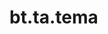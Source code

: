 <div itemscope itemtype="http://developers.google.com/ReferenceObject">
<meta itemprop="name" content="bt.ta.tema" />
<meta itemprop="path" content="Stable" />
</div>

# bt.ta.tema

<!-- Insert buttons and diff -->

<table class="tfo-notebook-buttons tfo-api nocontent" align="left">

</table>





<pre class="devsite-click-to-copy prettyprint lang-py tfo-signature-link">
<code>bt.ta.tema(
    *args, **kwargs
) -> np.array
</code></pre>



<!-- Placeholder for "Used in" -->

